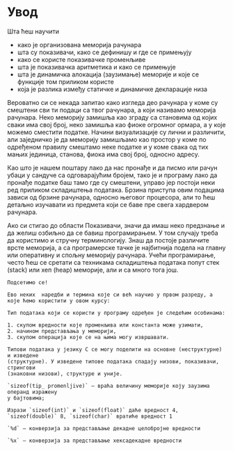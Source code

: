 # Увод


Шта ћеш научити

- како је организована меморија рачунара
- шта су показивачи, како се дефинишу и где се примењују
- како се користе показивачке променљиве
- шта је показивачка аритметика и како се примењује
- шта је динамичка алокација (заузимање) меморије и које се функције том приликом користе
- која је разлика између статичке и динамичке декларације низа

Вероватно си се некада запитао како изгледа део рачунара у коме су смештени сви ти подаци са твог рачунара, а који називамо меморија рачунара. Неко меморију замишља као зграду са становима од којих сваки има свој број, неко замишља као фиоке огромног ормара, а у које можемо сместити податке. Начини визуализације су лични и различити, али заједничко је да меморију замишљамо као простор у коме по одређеном правилу смештамо неке податке и у коме свака од тих мањих јединица, станова, фиока има свој број, односно адресу. 

Као што је нашем поштару лако да нас пронађе и да писмо или рачун убаци у сандуче са одговарајућим бројем, тако је и програму лако да пронађе податке баш тамо где су смештени, управо јер постоји неки ред приликом складиштења података. Брзина приступа овим подацима зависи од брзине рачунара, односно његовог процесора, али то ћеш детаљно изучавати из предмета који се баве пре свега хардвером рачунара.

Ако си стигао до области Показивачи, значи да имаш неко предзнање и да желиш озбиљно да се бавиш програмирањем. У том случају треба да користимо и стручну терминологију. Знаш да постоје различите врсте меморија, а са програмерске тачке је најбитнија подела на главну или оперативну и спољну меморију рачунара. Учећи програмирање, често ћеш се сретати са техникама складиштења података попут стек (stack) или хеп (heap) меморије, али и са много тога још.

```{infonote}
Подсетимо се!

Ево неких  наредби и термина које си већ научио у првом разреду, а које ћемо користити у овом курсу:

Тип података који се користи у програму одређен је следећим особинама:

1. скупом вредности које променљива или константа може узимати,
2. начином представљања у меморији,
3. скупом операција које се на њима могу извршавати.

Типови података у језику С се могу поделити на основне (неструктурне) и изведене
(структурне). У изведене типове података спадају низови, показивачи, стрингови
(знаковни низови), структуре и уније.

`sizeof(tip_ promenljive)` – враћа величину меморије коју заузима операнд изражену
у бајтовима;

Изрази `sizeof(int)` и `sizeof(float)` даће вредност 4, `sizeof(double)` 8, `sizeof(char)` вратиће вредност 1

`%d` – конверзија за представљање декадне целобројне вредности

`%x` – конверзија за представљање хексадекадне вредности
```